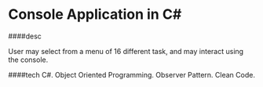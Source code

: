 # Console Application in C#

####desc

User may select from a menu of 16 different task, and may interact using the console.

####tech
C#. Object Oriented Programming. Observer Pattern. Clean Code.